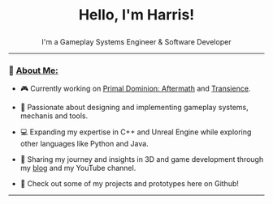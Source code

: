 
<h1>
<p align = "center">Hello, I'm Harris!</p>
</h1>

<p align = "center">
I'm a Gameplay Systems Engineer & Software Developer
<p align = "center">

***

### 🔶 <ins>About Me:</ins>

- 🎮 Currently working on [Primal Dominion: Aftermath](https://store.steampowered.com/app/1639510/Primal_Dominion/) and [Transience](https://store.steampowered.com/app/2124100/Transience/).
- 🌱 Passionate about designing and implementing gameplay systems, mechanis and tools.
- 💻 Expanding my expertise in C++ and Unreal Engine while exploring other languages like Python and Java.
- 📓 Sharing my journey and insights in 3D and game development through my [blog](https://harrisbarra.medium.com/) and my YouTube channel.
  
- 🔨 Check out some of my projects and prototypes here on Github!

***

